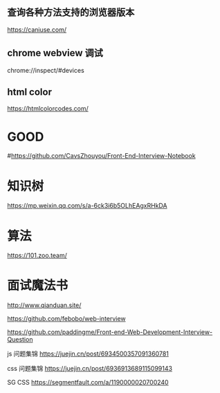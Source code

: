 ##  查询各种方法支持的浏览器版本
https://caniuse.com/


## chrome webview 调试
chrome://inspect/#devices

## html color
https://htmlcolorcodes.com/

# GOOD
#https://github.com/CavsZhouyou/Front-End-Interview-Notebook

# 知识树
https://mp.weixin.qq.com/s/a-6ck3i6b5OLhEAgxRHkDA

# 算法
https://101.zoo.team/

# 面试魔法书
http://www.qianduan.site/


https://github.com/febobo/web-interview

https://github.com/paddingme/Front-end-Web-Development-Interview-Question


js 问题集锦
https://juejin.cn/post/6934500357091360781


css 问题集锦
https://juejin.cn/post/6936913689115099143


SG CSS
https://segmentfault.com/a/1190000020700240
